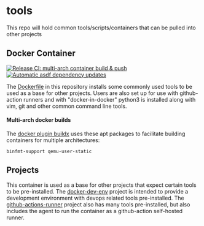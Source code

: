 # tools
This repo will hold common tools/scripts/containers that can be pulled into other projects

## Docker Container
[![Release CI: multi-arch container build & push](https://github.com/mathew-fleisch/tools/actions/workflows/build-container.yaml/badge.svg)](https://github.com/mathew-fleisch/tools/actions/workflows/build-container.yaml)
[![Automatic asdf dependency updates](https://github.com/mathew-fleisch/tools/actions/workflows/update-asdf-versions.yaml/badge.svg)](https://github.com/mathew-fleisch/tools/actions/workflows/update-asdf-versions.yaml)

The [Dockerfile](Dockerfile) in this repository installs some commonly used tools to be used as a base for other projects. Users are also set up for use with github-action runners and with "docker-in-docker" python3 is installed along with vim, git and other common command line tools.

#### Multi-arch docker builds

The [docker plugin buildx](https://api.github.com/repos/docker/buildx) uses these apt packages to facilitate building containers for multiple architectures:

```
binfmt-support qemu-user-static
```

## Projects

This container is used as a base for other projects that expect certain tools to be pre-installed. The [docker-dev-env](https://github.com/mathew-fleisch/docker-dev-env) project is intended to provide a development environment with devops related tools pre-installed. The [github-actions-runner](https://github.com/mathew-fleisch/github-actions-runner) project also has many tools pre-installed, but also includes the agent to run the container as a github-action self-hosted runner. 